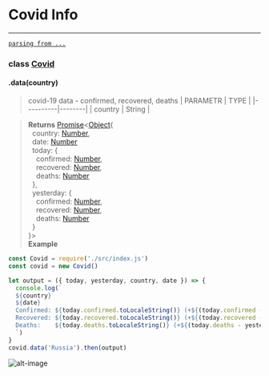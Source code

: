 # Covid Info
---

 [`parsing from ...`](https://github.com/pomber/covid19)

### class [Covid](https://github.com/Senpaai/covid-info/blob/master/src/index.js)

#### .data(country)
> covid-19 data - confirmed, recovered, deaths
> | PARAMETR |  TYPE  |
> |----------|--------|
> | country  | String |

> **Returns** [Promise](https://developer.mozilla.org/en-US/docs/Web/JavaScript/Reference/Global_Objects/Promise)<[Object](https://developer.mozilla.org/en-US/docs/Web/JavaScript/Reference/Global_Objects/Object){<br>
>&nbsp;&nbsp;country: [Number](https://developer.mozilla.org/en-US/docs/Web/JavaScript/Reference/Global_Objects/Number),<br>
>&nbsp;&nbsp;date: [Number](https://developer.mozilla.org/en-US/docs/Web/JavaScript/Reference/Global_Objects/Number)<br>
>&nbsp;&nbsp;today: {<br>
>&nbsp;&nbsp;&nbsp;&nbsp;confirmed: [Number](https://developer.mozilla.org/en-US/docs/Web/JavaScript/Reference/Global_Objects/Number),<br>
>&nbsp;&nbsp;&nbsp;&nbsp;recovered: [Number](https://developer.mozilla.org/en-US/docs/Web/JavaScript/Reference/Global_Objects/Number),<br>
>&nbsp;&nbsp;&nbsp;&nbsp;deaths: [Number](https://developer.mozilla.org/en-US/docs/Web/JavaScript/Reference/Global_Objects/Number)<br>
>&nbsp;&nbsp;},<br>
>&nbsp;&nbsp;yesterday: {<br>
>&nbsp;&nbsp;&nbsp;&nbsp;confirmed: [Number](https://developer.mozilla.org/en-US/docs/Web/JavaScript/Reference/Global_Objects/Number),<br>
>&nbsp;&nbsp;&nbsp;&nbsp;recovered: [Number](https://developer.mozilla.org/en-US/docs/Web/JavaScript/Reference/Global_Objects/Number),<br>
>&nbsp;&nbsp;&nbsp;&nbsp;deaths: [Number](https://developer.mozilla.org/en-US/docs/Web/JavaScript/Reference/Global_Objects/Number)<br>
>&nbsp;&nbsp;}<br>
>}><br>
> **Example**
```javascript
const Covid = require('./src/index.js')
const covid = new Covid()

let output = ({ today, yesterday, country, date }) => {
  console.log(`
  ${country}
  ${date}
  Confirmed: ${today.confirmed.toLocaleString()} (+${(today.confirmed - yesterday.confirmed).toLocaleString()})
  Recovered: ${today.recovered.toLocaleString()} (+${(today.recovered - yesterday.recovered).toLocaleString()})
  Deaths:    ${today.deaths.toLocaleString()} (+${(today.deaths - yesterday.deaths).toLocaleString()})
  `)
}
covid.data('Russia').then(output)
```
![alt-image](https://media.discordapp.net/attachments/615884194740043797/705848544036257903/unknown.png)
